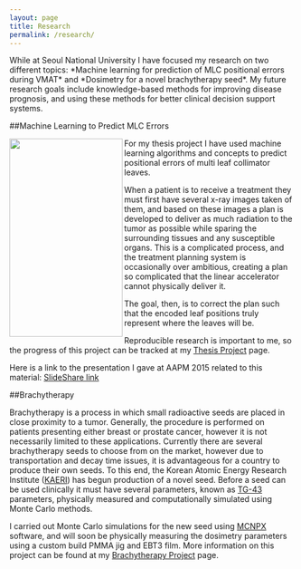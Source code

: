 ```yaml
---
layout: page
title: Research
permalink: /research/
---
```


<p class="message">
While at Seoul National University I have focused my research on two 
different topics: *Machine learning for prediction of MLC positional errors during VMAT* and *Dosimetry for a novel brachytherapy seed*. 
My future research goals include knowledge-based methods for improving disease prognosis, and using these methods for better clinical decision support systems.
</p> 


##Machine Learning to Predict MLC Errors 

<a href="http://joelcarlson.github.io/thesis"><img src="http://i.imgur.com/UAybAep.png?1" align="left" height="350" width="200" ></a>

For my thesis project I have used machine learning algorithms 
and concepts to predict positional errors of multi leaf collimator leaves.

When a patient is to receive a treatment they must first have several 
x-ray images taken of them, and based on these images a plan is 
developed to deliver as much radiation to the tumor as possible while 
sparing the surrounding tissues and any susceptible organs. This is a 
complicated process, and the treatment planning system is occasionally 
over ambitious, creating a plan so complicated that the linear 
accelerator cannot physically deliver it. 

The goal, then, is to correct the plan such that the encoded leaf positions truly represent where the leaves will be.

Reproducible research is important to me, so the progress of this 
project can be tracked at my [Thesis 
Project](http://joelcarlson.github.io/thesis) page. 

Here is a link to the presentation I gave at AAPM 2015 related to this material: [SlideShare link](https://www.slideshare.net/slideshow/embed_code/key/dkzHQwmlWf5ud0)

##Brachytherapy 

Brachytherapy is a process in which small radioactive seeds are placed 
in close proximity to a tumor. Generally, the procedure is performed on 
patients presenting either breast or prostate cancer, however it is not 
necessarily limited to these applications. Currently there are several 
brachytherapy seeds to choose from on the market, however due to 
transportation and decay time issues, it is advantageous for a country 
to produce their own seeds. To this end, the Korean Atomic Energy 
Research Institute ([KAERI](http://www.kaeri.re.kr:8080/english/)) has 
begun production of a novel seed. Before a seed can be used clinically 
it must have several parameters, known as 
[TG-43](https://www.aapm.org/pubs/reports/rpt_84.pdf) parameters, 
physically measured and computationally simulated using Monte Carlo 
methods. 

I carried out Monte Carlo simulations for the new seed using 
[MCNPX](https://mcnp.lanl.gov/) software, and will soon be physically 
measuring the dosimetry parameters using a custom build PMMA jig and 
EBT3 film. More information on this project can be found at my 
[Brachytherapy Project](http://joelcarlson.github.io/brachytherapy) 
page. 


